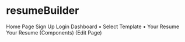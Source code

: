 # resumeBuilder

Home Page
Sign Up
Login
Dashboard
•	Select Template
•	Your Resume
Your Resume (Components) (Edit Page)

